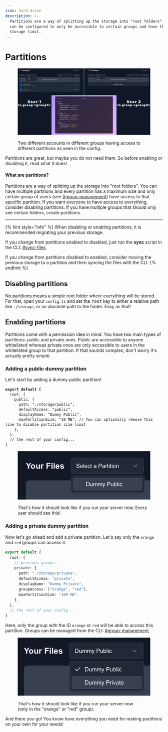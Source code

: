 ```yaml
---
icon: hard-drive
description: >-
  Partitions are a way of splitting up the storage into "root folders". Those
  can be configured to only be accessible to certain groups and have their own
  storage limit.
---
```


# Partitions

<figure><img src="../.gitbook/assets/instances.png" alt=""><figcaption><p>Two different accounts in different groups having access to different partitions as seen in the config.</p></figcaption></figure>

Partitions are great, but maybe you do not need them. So before enabling or disabling it, read what it does!

#### What are partitions?

Partitions are a way of splitting up the storage into "root folders". You can have multiple partitions and every partition has a maximum size and only certain group of users (see [#group-management](cli.md#group-management "mention")) have access to that specific partition. If you want everyone to have access to everything, consider disabling partitions. If you have multiple groups that should only see certain folders, create partitions.

***

{% hint style="info" %}
When disabling or enabling partitions, it is recommended migrating your previous storage.

If you change from partitions enabled to disabled, just run the **sync** script in the CLI: [#sync-files](cli.md#sync-files "mention").

If you change from partitions disabled to enabled, consider moving the previous storage to a partition and then syncing the files with the CLI.
{% endhint %}

## Disabling partitions

No partitions means a simple root folder where everything will be stored. For that, open your `config.ts` and set the <kbd>root</kbd> key to either a relative path like `./storage`, or an absolute path to the folder. Easy as that!

## Enabling partitions

Partitions come with a permission idea in mind. You have two main types of partitions: public and private ones. Public are accessible to anyone whitelisted whereas private ones are only accessible to users in the whitelisted group to that partition. If that sounds complex, don't worry it's actually pretty simple.

### Adding a public dummy partition

Let's start by adding a dummy public partition!

<pre class="language-typescript"><code class="lang-typescript"><strong>export default {
</strong>  root: {
    public: {
      path: "./storage/public",
      defaultAccess: "public",
      displayName: "Dummy Public",
      maxPartitionSize: "10 MB", // You can optionally remove this line to disable partition size limit
    },
  },
  // the rest of your config...
}
</code></pre>

<figure><img src="../.gitbook/assets/dummy-public-partition.png" alt="" width="491"><figcaption><p>That's how it should look like if you run your server now. Every user should see this!</p></figcaption></figure>

### Adding a private dummy partition

Now let's go ahead and add a private partition. Let's say only the `orange` and `red` groups can access it.

```typescript
export default {
  root: {
    // previous groups...
    private: {
      path: "./storage/private",
      defaultAccess: "private",
      displayName: "Dummy Private",
      groupAccess: ["orange", "red"],
      maxPartitionSize: "100 MB",
    },
  },
  // the rest of your config...
}
```

Here, only the group with the ID `orange` or `red` will be able to access this partition. Groups can be managed from the CLI: [#group-management](cli.md#group-management "mention").

<figure><img src="../.gitbook/assets/dummy-private-partition.png" alt="" width="485"><figcaption><p>That's how it should look like if you run your server now<br>(only in the "orange" or "red" group).</p></figcaption></figure>

And there you go! You know have everything you need for making partitions on your own for your needs!
